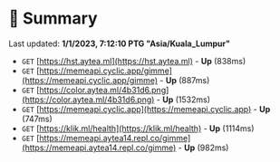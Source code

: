 # 📖 Summary
Last updated: **1/1/2023, 7:12:10 PTG "Asia/Kuala_Lumpur"**

- `GET` [https://hst.aytea.ml](https://hst.aytea.ml) - **Up** (838ms)
- `GET` [https://memeapi.cyclic.app/gimme](https://memeapi.cyclic.app/gimme) - **Up** (887ms)
- `GET` [https://color.aytea.ml/4b31d6.png](https://color.aytea.ml/4b31d6.png) - **Up** (1532ms)
- `GET` [https://memeapi.cyclic.app](https://memeapi.cyclic.app) - **Up** (747ms)
- `GET` [https://klik.ml/health](https://klik.ml/health) - **Up** (1114ms)
- `GET` [https://memeapi.aytea14.repl.co/gimme](https://memeapi.aytea14.repl.co/gimme) - **Up** (982ms)
